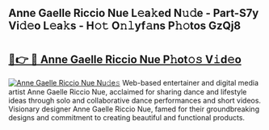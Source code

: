 ## Anne Gaelle Riccio Nue L𝚎a𝚔ed N𝚞𝚍e - Part-S7y Vi𝚍𝚎o L𝚎a𝚔s - H𝚘𝚝 O𝚗𝚕yf𝚊ns P𝚑𝚘tos GzQj8

# <h2><a href="http://kf00cpg.oniu.top/?m=Anne+Gaelle+Riccio+Nue">🔗👉 🔴 Anne Gaelle Riccio Nue P𝚑ot𝚘𝚜 V𝚒d𝚎o</a></h2>

[![Anne Gaelle Riccio Nue Nu𝚍e𝚜](https://i.imgur.com/0qMVB7G.gif)](http://kf00cpg.oniu.top/?m=Anne+Gaelle+Riccio+Nue)
Web-based entertainer and digital media artist Anne Gaelle Riccio Nue, acclaimed for sharing dance and lifestyle ideas through solo and collaborative dance performances and short videos. Visionary designer Anne Gaelle Riccio Nue, famed for their groundbreaking designs and commitment to creating beautiful and functional products.  
